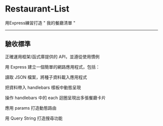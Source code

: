 # Restaurant-List
用Express練習打造 " 我的餐廳清單 "

---------------------------------------------

驗收標準
---------------------------------------------
正確運用框架/函式庫提供的 API，並遵從使用慣例

用 Express 建立一個簡單的網路應用程式，包括：

讀取 JSON 檔案，將種子資料載入應用程式

把資料帶入 handlebars 樣板中動態呈現

操作 handlebars 中的 each 迴圈呈現出多張餐廳卡片

應用 params 打造動態路由

用 Query String 打造搜尋功能
